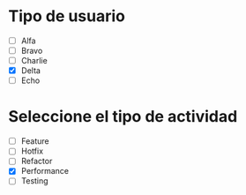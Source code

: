 # Tipo de usuario
- [ ] Alfa
- [ ] Bravo 
- [ ] Charlie
- [x] Delta
- [ ] Echo

# Seleccione el tipo de actividad
- [ ] Feature
- [ ] Hotfix
- [ ] Refactor
- [x] Performance
- [ ] Testing
